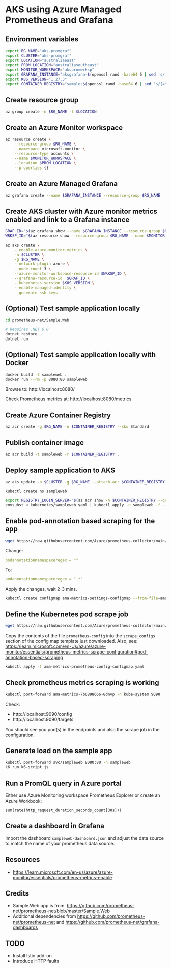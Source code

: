 AKS using Azure Managed Prometheus and Grafana
==============================================

Environment variables
---------------------

```sh
export RG_NAME="aks-promgraf"
export CLUSTER="aks-promgraf"
export LOCATION="australiaeast"
export PROM_LOCATION="australiasoutheast"
export MONITOR_WORKSPACE="akspromwrksp"
export GRAFANA_INSTANCE="aksgrafana-$(openssl rand -base64 6 | sed 's/[=\/\-\+]+//g')"
export K8S_VERSION="1.27.3"
export CONTAINER_REGISTRY="samples$(openssl rand -base64 6 | sed 's/[=\/\-\+]+//g' | tr A-Z a-z)"
```

Create resource group
---------------------

```sh
az group create -n $RG_NAME -l $LOCATION
```

Create an Azure Monitor workspace
---------------------------------

```sh
az resource create \
    --resource-group $RG_NAME \
    --namespace microsoft.monitor \
    --resource-type accounts \
    --name $MONITOR_WORKSPACE \
    --location $PROM_LOCATION \
    --properties {}
```

Create an Azure Managed Grafana
-------------------------------

```sh
az grafana create --name $GRAFANA_INSTANCE --resource-group $RG_NAME
```

Create AKS cluster with Azure monitor metrics enabled and link to a Grafana instance
------------------------------------------------------------------------------------

```sh
GRAF_ID="$(az grafana show --name $GRAFANA_INSTANCE --resource-group $RG_NAME --query id -o tsv)"
WRKSP_ID="$(az resource show --resource-group $RG_NAME --name $MONITOR_WORKSPACE --resource-type accounts  --namespace microsoft.monitor --query id -o tsv)"

az aks create \
    --enable-azure-monitor-metrics \
    -n $CLUSTER \
    -g $RG_NAME \
    --network-plugin azure \
    --node-count 3 \
    --azure-monitor-workspace-resource-id $WRKSP_ID \
    --grafana-resource-id  $GRAF_ID \
    --kubernetes-version $K8S_VERSION \
    --enable-managed-identity \
    --generate-ssh-keys
```

(Optional) Test sample application locally
------------------------------------------

```sh
cd prometheus-net/Sample.Web

# Requires .NET 6.0
dotnet restore
dotnet run
```

(Optional) Test sample application locally with Docker
------------------------------------------------------

```sh
docker build -t sampleweb .
docker run --rm -p 8080:80 sampleweb
```

Browse to: http://localhost:8080/

Check Prometheus metrics at: http://localhost:8080/metrics

Create Azure Container Registry
-------------------------------

```sh
az acr create -g $RG_NAME -n $CONTAINER_REGISTRY --sku Standard
```

Publish container image
-----------------------

```sh
az acr build -t sampleweb -r $CONTAINER_REGISTRY .
```

Deploy sample application to AKS
--------------------------------

```sh
az aks update -n $CLUSTER -g $RG_NAME --attach-acr $CONTAINER_REGISTRY

kubectl create ns sampleweb

export REGISTRY_LOGIN_SERVER="$(az acr show -n $CONTAINER_REGISTRY --query loginServer -o tsv)"
envsubst < kubernetes/sampleweb.yaml | kubectl apply -n sampleweb -f -
```

Enable pod-annotation based scraping for the app
------------------------------------------------

```sh
wget https://raw.githubusercontent.com/Azure/prometheus-collector/main/otelcollector/configmaps/ama-metrics-settings-configmap.yaml
```

Change:

```yaml
podannotationnamespaceregex = ""
```

To:

```yaml
podannotationnamespaceregex = ".*"
```

Apply the changes, wait 2-3 mins.

```sh
kubectl create configmap ama-metrics-settings-configmap --from-file=ama-metrics-settings-configmap.yaml -n kube-system
```

Define the Kubernetes pod scrape job
------------------------------------

```sh
wget https://raw.githubusercontent.com/Azure/prometheus-collector/main/otelcollector/configmaps/ama-metrics-prometheus-config-configmap.yaml
```

Copy the contents of the file `prometheus-config` into the `scrape_configs` section of the config map template just downloaded.
Also, see: https://learn.microsoft.com/en-Us/azure/azure-monitor/essentials/prometheus-metrics-scrape-configuration#pod-annotation-based-scraping

```sh
kubectl apply -f ama-metrics-prometheus-config-configmap.yaml
```

Check prometheus metrics scraping is working
--------------------------------------------

```sh
kubectl port-forward ama-metrics-7b6898666-8dnvp -n kube-system 9090
```

Check:

- http://localhost:9090/config
- http://localhost:9090/targets

You should see you pod(s) in the endpoints and also the scrape job in the configuration.

Generate load on the sample app
-------------------------------

```sh
kubectl port-forward svc/sampleweb 8080:80 -n sampleweb
k6 run k6-script.js
```

Run a PromQL query in Azure portal
----------------------------------

Either use Azure Monitoring workspace Prometheus Explorer or create an Azure Workbook:

```promql
sum(rate(http_request_duration_seconds_count[30s]))
```

Create a dashboard in Grafana
-----------------------------

Import the dashboard `sampleweb-dashboard.json` and adjust the data source to match the name of your prometheus data source.

Resources
---------

* https://learn.microsoft.com/en-us/azure/azure-monitor/essentials/prometheus-metrics-enable

Credits
-------

* Sample.Web app is from: https://github.com/prometheus-net/prometheus-net/blob/master/Sample.Web
* Additional dependencies from https://github.com/prometheus-net/prometheus-net and https://github.com/prometheus-net/grafana-dashboards

TODO
----

* Install Istio add-on
* Introduce HTTP faults

